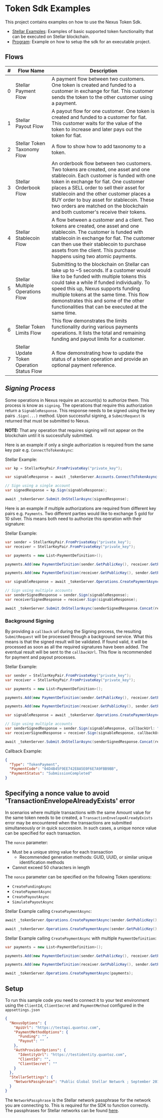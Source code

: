﻿# Token Sdk Examples

This project contains examples on how to use the Nexus Token Sdk.

- [Stellar Examples](./StellarExamples.cs): Examples of basic supported token functionality that can be executed on Stellar blockchain. 
- [Program](./Program.cs): Example on how to setup the sdk for an executable project.

## Flows

| # 	| **Flow Name**               	| **Description**                                                                                                                                                                                                                                                                                                                                                                                 	|
|---	|-----------------------------	|-------------------------------------------------------------------------------------------------------------------------------------------------------------------------------------------------------------------------------------------------------------------------------------------------------------------------------------------------------------------------------------------------	|
| 0 	| Stellar Payment Flow        	| A payment flow between two customers. One token is created and funded to a customer in exchange for fiat. This customer sends the token to the other customer using a payment.                                                                                                                                                                                                                  	|
| 1 	| Stellar Payout Flow         	| A payout flow for one customer. One token is created and funded to a customer for fiat. This customer waits for the value of the token to increase and later pays out the token for fiat.                                                                                                                                                                                                       	|
| 2 	| Stellar Token Taxonomy Flow 	| A flow to show how to add taxonomy to a token.                                                                                                                                                                                                                                                                                                                                                  	|
| 3 	| Stellar Orderbook Flow      	| An orderbook flow between two customers. Two tokens are created, one asset and one stablecoin. Each customer is funded with one token in exchange for fiat. One customer places a SELL order to sell their asset for stablecoin and the other customer places a BUY order to buy asset for stablecoin. These two orders are matched on the blockchain and both customer's receive their tokens. 	|
| 4 	| Stellar Stablecoin Flow     	| A flow between a customer and a client. Two tokens are created, one asset and one stablecoin. The customer  is funded with stablecoin in exchange for fiat. The customer can then use their stablecoin to purchase assets from the client. This purchase happens using two atomic payments.                                                                                                     	|
| 5 	| Stellar Multiple Operations Flow     	| Submitting to the blockchain on Stellar can take up to ~5 seconds. If a customer would like to be funded with multiple tokens this could take a while if funded individually. To speed this up, Nexus supports funding multiple tokens at the same time. This flow demonstrates this and some of the other functionalities that can be executed at the same time.                         |
| 6 	| Stellar Token Limits Flow     | This flow demonstrates the limits functionality during various payments operations. It lists the total and remaining funding and payout limits for a customer.                                                                                               	                                                                                                                                    |
| 7 	| Stellar Update Token Operation Status Flow | A flow demonstrating how to update the status of a token operation and provide an optional payment reference. |

## *Signing Process*
Some operations in Nexus require an account(s) to authorize them. This process is know as `signing`. The operations that require this authorization return a `SignableResponse`. This response needs to be signed using the key pairs `.Sign(...)` method. Upon successful signing, a `SubmitRequest` is returned that must be submitted to Nexus.

**NOTE:** That any operation that requires signing will not appear on the blockchain until it is successfully submitted.

Here is an example if only a single authorization is required from the same key pair e.g. `ConnectToTokenAsync`:

Stellar Example:
```csharp
var kp = StellarKeyPair.FromPrivateKey("private_key");

var signableResponse = await _tokenServer.Accounts.ConnectToTokenAsync(kp.GetAccountCode(), "Gold");

// Sign using a single account
var signedResponse = kp.Sign(signableResponse);

await _tokenServer.Submit.OnStellarAsync(signedResponse);
```

Here is an example if multiple authorizations are required from different key pairs e.g. `Payments`. Two different parties would like to exchange 5 gold for 10 silver. This means both need to authorize this operation with their signature:

Stellar Example:
```csharp
var sender = StellarKeyPair.FromPrivateKey("private_key");
var receiver = StellarKeyPair.FromPrivateKey("private_key");

var payments = new List<PaymentDefinition>();

payments.Add(new PaymentDefinition(sender.GetPublicKey(), receiver.GetPublicKey(), "Gold", 5));

payments.Add(new PaymentDefinition(receiver.GetPublicKey(), sender.GetPublicKey(), "Silver", 10));

var signableResponse = await _tokenServer.Operations.CreatePaymentAsync(payments);

// Sign using multiple accounts
var senderSignedResponse = sender.Sign(signableResponse);
var receiverSignedResponse = receiver.Sign(signableResponse);

await _tokenServer.Submit.OnStellarAsync(senderSignedResponse.Concat(receiverSignedResponse));
```

### Background Signing
By providing a `callback` url during the Signing process, the resulting `SubmitRequest` will be processed through a background service. What this means is that the signed result will be validated. If found valid, it will be processed as soon as all the required signatures have been added. The eventual result will be sent to the `callbackUrl`. This flow is recommended for payment and payout processes.

Stellar Example:
```csharp
var sender = StellarKeyPair.FromPrivateKey("private_key");
var receiver = StellarKeyPair.FromPrivateKey("private_key");

var payments = new List<PaymentDefinition>();

payments.Add(new PaymentDefinition(sender.GetPublicKey(), receiver.GetPublicKey(), "Gold", 5));

payments.Add(new PaymentDefinition(receiver.GetPublicKey(), sender.GetPublicKey(), "Silver", 10));

var signableResponse = await _tokenServer.Operations.CreatePaymentAsync(payments);

// Sign using multiple accounts
var senderSignedResponse = sender.Sign(signableResponse, callbackUrl: "your-callback-url");
var receiverSignedResponse = receiver.Sign(signableResponse, callbackUrl: "your-callback-url");

await _tokenServer.Submit.OnStellarAsync(senderSignedResponse.Concat(receiverSignedResponse));
```

Callback Example:
```json
{
  "Type": "TokenPayment",
  "PaymentCode": "04D4B45F9EE742E8A5E0F6E7A9FBB9BB",
  "PaymentStatus": "SubmissionCompleted"
}
```

## Specifying a nonce value to avoid 'TransactionEnvelopeAlreadyExists' error

In scenarios where multiple transactions with the same Amount value for the same token needs to be created, a `TransactionEnvelopeAlreadyExists` error may be encountered when the transactions are submitted simultaneously or in quick succession. In such cases, a unique nonce value can be specified for each transaction. 

The `nonce` parameter:
- Must be a unique string value for each transaction
  - Recommended generation methods: GUID, UUID, or similar unique identification methods
- Cannot exceed 50 characters in length

The `nonce` parameter can be specified on the following Token operations:
- `CreateFundingAsync`
- `CreatePaymentAsync`
- `CreatePayoutAsync`
- `SimulatePayoutAsync`

Stellar Example calling `CreatePaymentAsync`:
```csharp
await _tokenServer.Operations.CreatePaymentAsync(sender.GetPublicKey(), receiver.GetPublicKey(), "Gold", 5, nonce: Guid.NewGuid().ToString());

await _tokenServer.Operations.CreatePaymentAsync(sender.GetPublicKey(), receiver.GetPublicKey(), "Gold", 5, nonce: Guid.NewGuid().ToString());
```


Stellar Example calling `CreatePaymentAsync` with multiple `PaymentDefinition`:
```csharp
var payments = new List<PaymentDefinition>();

payments.Add(new PaymentDefinition(sender.GetPublicKey(), receiver.GetPublicKey(), "Gold", 5, nonce: Guid.NewGuid().ToString()));

payments.Add(new PaymentDefinition(receiver.GetPublicKey(), sender.GetPublicKey(), "Gold", 5, nonce: Guid.NewGuid().ToString()));

await _tokenServer.Operations.CreatePaymentAsync(payments);
```

## Setup

To run this sample code you need to connect it to your test environment using the `ClientId`, `ClientSecret` and `PaymentMethod` configured in the `appsettings.json`

```json
{
  "NexusOptions": {
    "ApiUrl": "https://testapi.quantoz.com",
    "PaymentMethodOptions": {
      "Funding": "",
      "Payout": ""
    },
    "AuthProviderOptions": {
      "IdentityUrl": "https://testidentity.quantoz.com",
      "ClientId": "",
      "ClientSecret": ""
    }
  },
  "StellarSettings": {
    "NetworkPassphrase": "Public Global Stellar Network ; September 2015"
  }
}
```
The `NetworkPassphrase` is the Stellar network passphrase for the network you are connecting to. This is required for the SDK to function correctly. The passphrases for Stellar networks can be found [here](https://developers.stellar.org/docs/glossary/network-passphrase/).